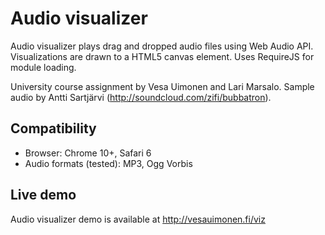 Audio visualizer
================

Audio visualizer plays drag and dropped audio files using Web Audio API. Visualizations are drawn to a HTML5 canvas element. Uses RequireJS for module loading.

University course assignment by Vesa Uimonen and Lari Marsalo. Sample audio by Antti Sartjärvi (http://soundcloud.com/zifi/bubbatron).

Compatibility
-------------

- Browser: Chrome 10+, Safari 6
- Audio formats (tested): MP3, Ogg Vorbis



Live demo
---------

Audio visualizer demo is available at http://vesauimonen.fi/viz